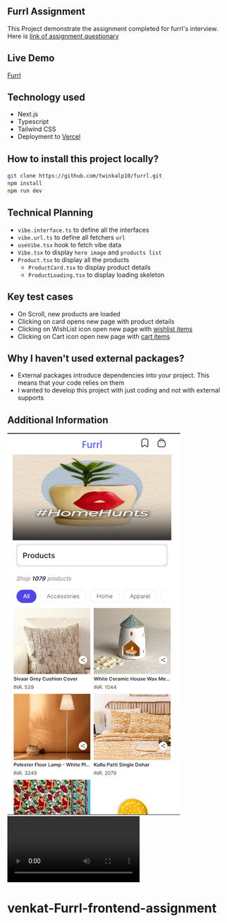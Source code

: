 ## Furrl Assignment

This Project demonstrate the assignment completed for furrl's interview. Here is [link of assignment questionary](https://docs.google.com/document/d/10UarXEmRwRmouyHga0_QuZa5bJIdxgiPQpfbBOyOYtc/edit#heading=h.tmji0vc6irbk)

## Live Demo

[Furrl](https://venkat-furrl-frontend-assignment.vercel.app/)

## Technology used

- Next.js
- Typescript
- Tailwind CSS
- Deployment to [Vercel](https://vercel.com/)

## How to install this project locally?

```bash
git clone https://github.com/twinkalp10/furrl.git
npm install
npm run dev
```

## Technical Planning

- `vibe.interface.ts` to define all the interfaces
- `vibe.url.ts` to define all fetchers `url`
- `useVibe.tsx` hook to fetch vibe data
- `Vibe.tsx` to display `hero image` and `products list`
- `Product.tsx` to display all the products
  - `ProductCard.tsx` to display product details
  - `ProductLoading.tsx` to display loading skeleton

## Key test cases

- On Scroll, new products are loaded
- Clicking on card opens new page with product details
- Clicking on WishList icon open new page with [wishlist items](https://web.furrl.in/wishlist)
- Clicking on Cart icon open new page with [cart items](https://web.furrl.in/wishlist)

## Why I haven't used external packages?

- External packages introduce dependencies into your project. This means that your code relies on them
- I wanted to develop this project with just coding and not with external supports

## Additional Information

![ScreenShot of Furrl](/screenshot/Screenshot_2024-05-23_010559.png)
![Video of Project](/screenshot/screen-capture.webm)

# venkat-Furrl-frontend-assignment
